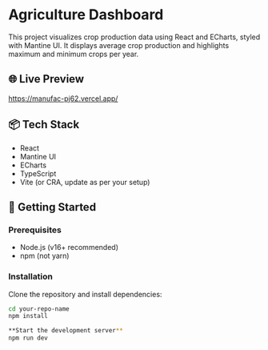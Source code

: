 # Agriculture Dashboard

This project visualizes crop production data using React and ECharts, styled with Mantine UI. It displays average crop production and highlights maximum and minimum crops per year.

## 🌐 Live Preview

https://manufac-pj62.vercel.app/

## 📦 Tech Stack

- React
- Mantine UI
- ECharts
- TypeScript
- Vite (or CRA, update as per your setup)

## 🚀 Getting Started

### Prerequisites

- Node.js (v16+ recommended)
- npm (not yarn)

### Installation

Clone the repository and install dependencies:

```bash
cd your-repo-name
npm install

**Start the development server**
npm run dev
